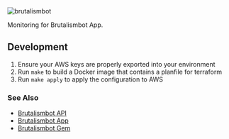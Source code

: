 <img alt="brutalismbot" src="https://brutalismbot.com/banner.png"/>

Monitoring for Brutalismbot App.

## Development

1. Ensure your AWS keys are properly exported into your environment
2. Run `make` to build a Docker image that contains a planfile for terraform
3. Run `make apply` to apply the configuration to AWS

### See Also

- [Brutalismbot API](https://github.com/brutalismbot/api)
- [Brutalismbot App](https://github.com/brutalismbot/brutalismbot)
- [Brutalismbot Gem](https://github.com/brutalismbot/gem)
